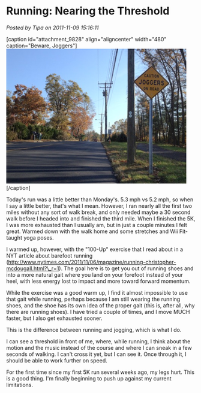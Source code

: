 # Running: Nearing the Threshold

*Posted by Tipa on 2011-11-09 15:16:11*

[caption id="attachment\_9828" align="aligncenter" width="480" caption="Beware, Joggers"][![](../../../uploads/2011/11/IMG_0484.jpg "Beware, Joggers")](../../../uploads/2011/11/IMG_0484.jpg)[/caption]

Today's run was a little better than Monday's. 5.3 mph vs 5.2 mph, so when I say a little better, that's what I mean. However, I ran nearly all the first two miles without any sort of walk break, and only needed maybe a 30 second walk before I headed into and finished the third mile. When I finished the 5K, I was more exhausted than I usually am, but in just a couple minutes I felt great. Warmed down with the walk home and some stretches and Wii Fit-taught yoga poses.

I warmed up, however, with the "100-Up" exercise that I read about in a NYT article about barefoot running (http://www.nytimes.com/2011/11/06/magazine/running-christopher-mcdougall.html?\_r=1). The goal here is to get you out of running shoes and into a more natural gait where you land on your forefoot instead of your heel, with less energy lost to impact and more toward forward momentum.

While the exercise was a good warm up, I find it almost impossible to use that gait while running, perhaps because I am still wearing the running shoes, and the shoe has its own idea of the proper gait (this is, after all, why there are running shoes). I have tried a couple of times, and I move MUCH faster, but I also get exhausted sooner.

This is the difference between running and jogging, which is what I do.

I can see a threshold in front of me, where, while running, I think about the motion and the music instead of the course and where I can sneak in a few seconds of walking. I can't cross it yet, but I can see it. Once through it, I should be able to work further on speed.

For the first time since my first 5K run several weeks ago, my legs hurt. This is a good thing. I'm finally beginning to push up against my current limitations.
